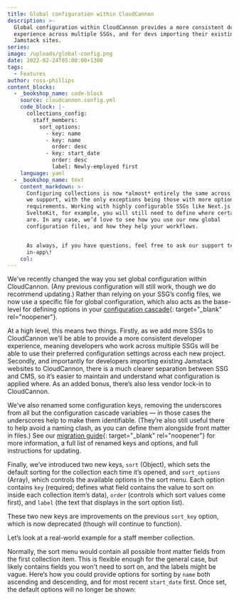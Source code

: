 ```yaml
---
title: Global configuration within CloudCannon
description: >-
  Global configuration within CloudCannon provides a more consistent developer
  experience across multiple SSGs, and for devs importing their existing
  Jamstack sites.
series:
image: /uploads/global-config.png
date: 2022-02-24T05:00:00+1300
tags:
  - Features
author: ross-phillips
content_blocks:
  - _bookshop_name: code-block
    source: cloudcannon.config.yml
    code_block: |-
      collections_config:
        staff_members:
          sort_options:
            - key: name
            - key: name
              order: desc
            - key: start_date
              order: desc
              label: Newly-employed first
    language: yaml
  - _bookshop_name: text
    content_markdown: >-
      Configuring collections is now *almost* entirely the same across the SSGs
      we support, with the only exceptions being those with more options or
      requirements. Working with highly configurable SSGs like Next.js and
      SvelteKit, for example, you will still need to define where certain files
      are. In any case, we’d love to see how you use our new global
      configuration files, and how they help your workflows.


      As always, if you have questions, feel free to ask our support team
      in-app\!
    col:
---
```

We’ve recently changed the way you set global configuration within CloudCannon. (Any previous configuration will still work, though we do recommend updating.) Rather than relying on your SSG’s config files, we now use a specific file for global configuration, which also acts as the base-level for defining options in your [configuration cascade](https://cloudcannon.com/documentation/articles/using-the-configuration-cascade/){: target="_blank" rel="noopener"}.

At a high level, this means two things. Firstly, as we add more SSGs to CloudCannon we’ll be able to provide a more consistent developer experience, meaning developers who work across multiple SSGs will be able to use their preferred configuration settings across each new project. Secondly, and importantly for developers importing existing Jamstack websites to CloudCannon, there is a much clearer separation between SSG and CMS, so it’s easier to maintain and understand what configuration is applied where. As an added bonus, there’s also less vendor lock-in to CloudCannon.

We’ve also renamed some configuration keys, removing the underscores from all but the configuration cascade variables — in those cases the underscores help to make them identifiable. (They’re also still useful there to help avoid a naming clash, as you can define them alongside front matter in files.) See our [migration guide](https://cloudcannon.com/documentation/articles/migrating-to-global-configuration-files/){: target="_blank" rel="noopener"} for more information, a full list of renamed keys and options, and full instructions for updating.

Finally, we’ve introduced two new keys, `sort` (Object), which sets the default sorting for the collection each time it’s opened, and `sort_options` (Array), which controls the available options in the sort menu. Each option contains `key` (required; defines what field contains the value to sort on inside each collection item’s data), `order` (controls which sort values come first), and `label` (the text that displays in the sort option list).

These two new keys are improvements on the previous `sort_key` option, which is now deprecated (though will continue to function).

Let’s look at a real-world example for a staff member collection.

Normally, the sort menu would contain all possible front matter fields from the first collection item. This is flexible enough for the general case, but likely contains fields you won't need to sort on, and the labels might be vague. Here’s how you could provide options for sorting by `name` both ascending and descending, and for most recent `start_date` first. Once set, the default options will no longer be shown:
